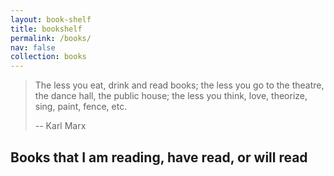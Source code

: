 ```yaml
---
layout: book-shelf
title: bookshelf
permalink: /books/
nav: false
collection: books
---
```


> The less you eat, drink and read books; the less you go to the theatre, the dance hall, the public house; the less you think, love, theorize, sing, paint, fence, etc.
>
> -- Karl Marx

## Books that I am reading, have read, or will read
